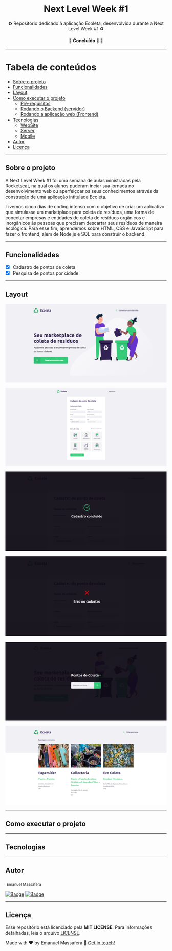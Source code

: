 <h1 align="center">Next Level Week #1</h1>

<p align="center">♻️ Repositório dedicado à aplicação Ecoleta, desenvolvida durante a Next Level Week #1 ♻️</p>

<h4 align="center">🚧   Concluído 🚀 🚧</h4>

---

Tabela de conteúdos
=================
<!--ts-->
   * [Sobre o projeto](#-sobre-o-projeto)
   * [Funcionalidades](#-funcionalidades)
   * [Layout](#-layout)
   * [Como executar o projeto](#-como-executar-o-projeto)
     * [Pré-requisitos](#pré-requisitos)
     * [Rodando o Backend (servidor)](#user-content--rodando-o-backend-servidor)
     * [Rodando a aplicação web (Frontend)](#user-content--rodando-a-aplicação-web-frontend)
   * [Tecnologias](#-tecnologias)
     * [WebSite](#user-content-website--react----typescript)
     * [Server](#user-content-server--nodejs----typescript)
     * [Mobile](#user-content-mobile--react-native----typescript)
   * [Autor](#-autor)
   * [Licença](#-licenca)
<!--te-->

---

## Sobre o projeto <a name="-sobre-o-projeto" style="text-decoration:none"></a>

A Next Level Week #1 foi uma semana de aulas ministradas pela Rocketseat, na qual os alunos puderam inciar sua jornada no desenvolvimento web ou aperfeiçoar os seus conhecimentos através da construção de uma aplicação intitulada Ecoleta. 

Tivemos cinco dias de coding intenso com o objetivo de criar um aplicativo que simulasse um marketplace para coleta de resíduos, uma forma de conectar empresas e entidades de coleta de resíduos orgânicos e inorgânicos às pessoas que precisam descartar seus resíduos de maneira ecológica. Para esse fim, aprendemos sobre HTML, CSS e JavaScript para fazer o frontend, além de Node.js e SQL para construir o backend.

---

## Funcionalidades <a name="-funcionalidades" style="text-decoration:none"></a>

- [x] Cadastro de pontos de coleta
- [x] Pesquisa de pontos por cidade

---

## Layout <a name="-layout" style="text-decoration:none"></a>

![](images/home.png)

![](images/create-point.png)

![](images/created.png)

![](images/error.png)

![](images/search.png)

![](images/search-results.png)

---

## Como executar o projeto <a name="-como-executar-o-projeto" style="text-decoration:none"></a>

---

## Tecnologias <a name="-tecnologias" style="text-decoration:none"></a>

---

## Autor <a name="-autor" style="text-decoration:none"></a>

<img style="border-radius: 50%;" src="https://avatars1.githubusercontent.com/u/65625500?s=460&u=eb9e300de61698fc8531949a451ce2f0e9da46f9&v=4" width="100px;" alt=""/>
<sub>Emanuel Massafera</sub>

<b></b>

[![Badge](https://img.shields.io/static/v1?label=&message=Emanuel&color=blue&style=flat-square&logo=Linkedin&logoColor=white&link=https://www.linkedin.com/in/emanuelmassafera/)](https://www.linkedin.com/in/emanuelmassafera/) [![Badge](https://img.shields.io/static/v1?label=&message=emanuel301@live.com&color=0078D4&style=flat-square&logo=Microsoft-Outlook&logoColor=white&link=mailto:emanuel301@live.com)](mailto:emanuel301@live.com)

---

## Licença <a name="-licenca" style="text-decoration:none"></a>

Esse repositório está licenciado pela **MIT LICENSE**. Para informações detalhadas, leia o arquivo [LICENSE](https://github.com/emanuelmassafera/next-level-week-1/blob/master/LICENSE). 

Made with ♥ by Emanuel Massafera :wave: [Get in touch!](https://www.linkedin.com/in/emanuelmassafera/)
